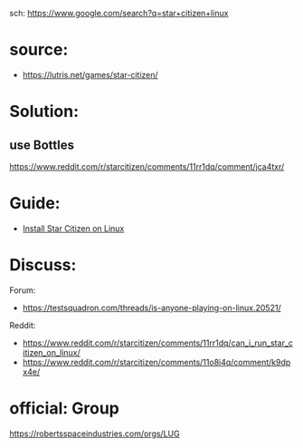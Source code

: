 sch: https://www.google.com/search?q=star+citizen+linux

# source:
- https://lutris.net/games/star-citizen/

# Solution:
## use Bottles
https://www.reddit.com/r/starcitizen/comments/11rr1dq/comment/jca4txr/

# Guide:
- [Install Star Citizen on Linux](https://youtu.be/6ZbeN4zVYyE)

# Discuss:
Forum:
- https://testsquadron.com/threads/is-anyone-playing-on-linux.20521/

Reddit:
- https://www.reddit.com/r/starcitizen/comments/11rr1dq/can_i_run_star_citizen_on_linux/
- https://www.reddit.com/r/starcitizen/comments/11o8i4q/comment/k9dpx4e/

# official: Group
https://robertsspaceindustries.com/orgs/LUG
